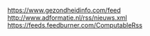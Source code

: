 https://www.gezondheidinfo.com/feed
http://www.adformatie.nl/rss/nieuws.xml
https://feeds.feedburner.com/ComputableRss
